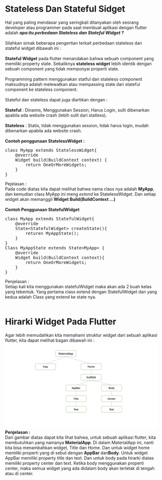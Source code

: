 # Stateless Dan Stateful Sidget
Hal yang paling mendasar yang seringkali ditanyakan oleh seorang developer atau programmer pada saat membuat aplikasi dengan flutter adalah <b><i>apa itu perbedaan Stateless dan Stateful Widget ?</i></b> <br><br>
Silahkan simak beberapa pengertian terkait perbedaan stateless dan stateful widget dibawah ini : <br><br>
<b>Stateful Widget</b> pada flutter menandakan bahwa sebuah component yang memiliki property state. Sebaliknya <b>stateless widget</b> lebih identik dengan sebuah component yang tidak memponyai properti state. <br><br>
Programming pattern menggunakan statful dan stateless component maksudnya adalah melewatkan atau mempassing state dari stateful component ke stateless component. <br><br>
Stateful dan stateless dapat juga diartikan dengan : <br><br>
<b>Stateful</b> : Dinamis, Menggunakan Session, Harus Login, sulit dibenarkan apabila ada website crash (lebih sulit dari statless).<br><br>
<b>Stateless</b> : Statis, tidak menggunakan session, tidak harus login, mudah dibenarkan apabila ada website crash. <br><br>
<b>Contoh penggunaan StatelessWidget :</b>
<pre>
class MyApp extends StatelessWidget{
    @override
    Widget build(BuildContext context) {
        return OneOrMoreWidgets;
    }
}
</pre>

Pejelasan : <br>
Pada code diatas kita dapat melihat bahwa nama class nya adalah <b>MyApp</b>, dan kemudian class MyApp ini meng <i>extend</i> ke StatelessWidget. Dan setiap widget akan memanggil <b>Widget Build(BuildContext ...)</b> <br><br>
<b>Contoh Penggunaan StatefulWidget</b>
<pre>
class MyApp extends StatefulWidget{
    @override
    State&lt;StatefulWidget> createState(){
        returen MyAppState();
    }
}
Class MyAppState extends State&lt;MyApp> {
    @override
    Widget build(BuildContext context){
        return OneOrMoreWidgets;
    }
}
</pre>

Penjelasan :<br>
Setiap kali kita menggunakan statefulWidget maka akan ada 2 buah kelas yang tebentuk. Yang pertama class extend dengan StatefulWidget dan yang kedua adalah Class yang extend ke state nya.
<br><br>

# Hirarki Widget Pada Flutter
Agar lebih memudahkan kita memahami struktur widget dari sebuah aplikasi flutter, kita dapat melihat bagan dibawah ini : <br>
<img src="img/1.jpg">
<br>
<b>Penjelasan : </b>
<br>
Dari gambar diatas dapat kita lihat bahwa, untuk sebuah aplikasi flutter, kita membutuhkan yang namanya <b>MaterialApp</b>. Di dalam MaterialApp ini, nanti kita bisa menambahkan widget, Title dan Home. Dan untuk widget home memiliki properti yang di sebut dengan <b>AppBar</b> dan<b>Body</b>. Untuk widget AppBar memiliki property title dan text. Dan untuk body pada hirarki diatas memiliki property center dan text. Ketika body menggunakan properti center, maka semua widget yang ada didalam body akan terletak di tengah atau di center.
